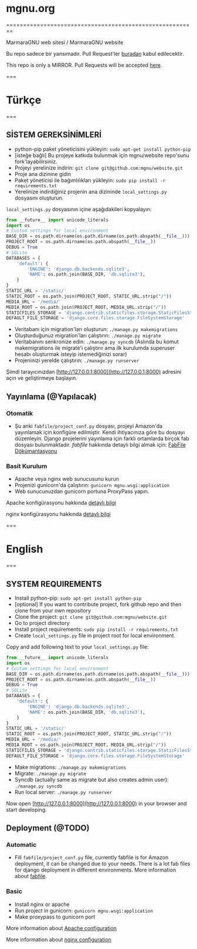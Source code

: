 # mgnu.org
========================================================

MarmaraGNU web sitesi / MarmaraGNU website

Bu repo sadece bir yansımadır. Pull Request'ler [buradan](http://git.mgnu.org/mgnu/website) kabul edilecektir.

This repo is only a MIRROR. Pull Requests will be accepted [here](http://git.mgnu.org/mgnu/website).


===
# Türkçe
===

## SİSTEM GEREKSİNİMLERİ

* python-pip paket yöneticisini yükleyin: ``sudo apt-get install python-pip``
* [isteğe bağlı] Bu projeye katkıda bulunmak için mgnu/website repo'sunu fork'layabilirsiniz.
* Projeyi yerelinize indirin: ``git clone git@github.com:mgnu/website.git``
* Proje ana dizinine gidin
* Paket yöneticisi ile bağımlılıkları yükleyin: ``sudo pip install -r requirements.txt``
* Yerelinize indirdiğiniz projenin ana dizininde ``local_settings.py`` dosyasını oluşturun.

``local_settings.py`` dosyasının içine aşağıdakileri kopyalayın:

```python
from __future__ import unicode_literals
import os
# Custom settings for local environment
BASE_DIR = os.path.dirname(os.path.dirname(os.path.abspath(__file__)))
PROJECT_ROOT = os.path.dirname(os.path.abspath(__file__))
DEBUG = True
# SQLite
DATABASES = {
    'default': {
        'ENGINE': 'django.db.backends.sqlite3',
        'NAME': os.path.join(BASE_DIR, 'db.sqlite3'),
    }
}
STATIC_URL = '/static/'
STATIC_ROOT = os.path.join(PROJECT_ROOT, STATIC_URL.strip("/"))
MEDIA_URL = '/media/'
MEDIA_ROOT = os.path.join(PROJECT_ROOT, MEDIA_URL.strip("/"))
STATICFILES_STORAGE = 'django.contrib.staticfiles.storage.StaticFilesStorage'
DEFAULT_FILE_STORAGE = 'django.core.files.storage.FileSystemStorage'
```

* Veritabanı için migration'ları oluşturun: ``./manage.py makemigrations``
* Oluşturduğunuz migration'ları çalıştırın: ``./manage.py migrate``
* Veritabanını senkronize edin: ``./manage.py syncdb`` (Aslında bu komut makemigrations ile migrate'i çalıştırır ama ilk kurulumda superuser hesabı oluşturmak isteyip istemediğinizi sorar)
* Projeninizi yerelde çalıştırın: ``./manage.py runserver``

Şimdi tarayıcınızdan [http://127.0.0.1:8000](http://127.0.0.1:8000) adresini açın ve geliştirmeye başlayın.

## Yayınlama (@Yapılacak)

### Otomatik

* Şu anki ``fabfile/project_conf.py`` dosyası, projeyi Amazon'da yayınlamak için konfigüre edilmiştir. Kendi ihtiyacınıza göre bu dosyayı düzenleyin. Django projelerini yayınlama için farklı ortamlarda birçok fab dosyası bulunmaktadır. *fabfile* hakkında detaylı bilgi almak için: [FabFile Dökümantasyonu](http://www.fabfile.org/)

### Basit Kurulum

* Apache veya nginx web sunucusunu kurun
* Projenizi gunicorn'da çalıştırın: ``gunicorn mgnu.wsgi:application``
* Web sunucunuzdan gunicorn portuna ProxyPass yapın.

Apache konfigürasyonu hakkında [detaylı bilgi](http://httpd.apache.org/docs/)

nginx konfigürasyonu hakkında [detaylı bilgi](http://nginx.org/en/docs/)


===
# English
===

## SYSTEM REQUIREMENTS

* Install python-pip: ``sudo apt-get install python-pip``
* [optional] If you want to contribute project, fork github repo and then clone from your own repository
* Clone the project: ``git clone git@github.com:mgnu/website.git``
* Go to project directory
* Install project requirements: ``sudo pip install -r requirements.txt``
* Create ``local_settings.py`` file in project root for local environment.

Copy and add following text to your ``local_settings.py`` file:

```python
from __future__ import unicode_literals
import os
# Custom settings for local environment
BASE_DIR = os.path.dirname(os.path.dirname(os.path.abspath(__file__)))
PROJECT_ROOT = os.path.dirname(os.path.abspath(__file__))
DEBUG = True
# SQLite
DATABASES = {
    'default': {
        'ENGINE': 'django.db.backends.sqlite3',
        'NAME': os.path.join(BASE_DIR, 'db.sqlite3'),
    }
}
STATIC_URL = '/static/'
STATIC_ROOT = os.path.join(PROJECT_ROOT, STATIC_URL.strip("/"))
MEDIA_URL = '/media/'
MEDIA_ROOT = os.path.join(PROJECT_ROOT, MEDIA_URL.strip("/"))
STATICFILES_STORAGE = 'django.contrib.staticfiles.storage.StaticFilesStorage'
DEFAULT_FILE_STORAGE = 'django.core.files.storage.FileSystemStorage'
```

* Make migrations: ``./manage.py makemigrations``
* Migrate: ``./manage.py migrate``
* Syncdb (actually same as migrate but also creates admin user): ``./manage.py syncdb``
* Run local server: ``./manage.py runserver``

Now open [http://127.0.0.1:8000](http://127.0.0.1:8000) in your browser and start developing.

## Deployment (@TODO)

### Automatic

* Fill ``fabfile/project_conf.py`` file, currently fabfile is for Amazon deployment, it can be changed due to your needs. There is a lot fab files for django deployment in different environments. More information about [fabfile](http://www.fabfile.org/).

### Basic

* Install nginx or apache
* Run project in gunicorn: ``gunicorn mgnu.wsgi:application``
* Make proxypass to gunicorn port

More information about [Apache configuration](http://httpd.apache.org/docs/)

More information about [nginx configuration](http://nginx.org/en/docs/)
